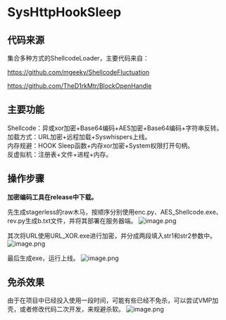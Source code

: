 # SysHttpHookSleep
## 代码来源
集合多种方式的ShellcodeLoader，主要代码来自：

https://github.com/mgeeky/ShellcodeFluctuation

https://github.com/TheD1rkMtr/BlockOpenHandle

## 主要功能
Shellcode：异或xor加密+Base64编码+AES加密+Base64编码+字符串反转。<br />
加载方式：URL加密+远程加载+Syswhispers上线。<br />
内存规避：HOOK Sleep函数+内存xor加密+System权限打开句柄。<br />
反虚拟机：注册表+文件+进程+内存。<br />

## 操作步骤
**加密编码工具在release中下载。**

先生成stagerless的raw木马，按顺序分别使用enc.py、AES_Shellcode.exe、rev.py生成b.txt文件，并将其部署在服务器端。
![image.png](https://note-picture-wangfly.oss-cn-shanghai.aliyuncs.com/pics/20230521013200.png)

其次将URL使用URL_XOR.exe进行加密，并分成两段填入str1和str2参数中。
![image.png](https://note-picture-wangfly.oss-cn-shanghai.aliyuncs.com/pics/20230521013341.png)

最后生成exe，运行上线。
![image.png](https://note-picture-wangfly.oss-cn-shanghai.aliyuncs.com/pics/20230521013640.png)

## 免杀效果
由于在项目中已经投入使用一段时间，可能有些已经不免杀，可以尝试VMP加壳，或者修改代码二次开发，来规避杀软。
![image.png](https://note-picture-wangfly.oss-cn-shanghai.aliyuncs.com/pics/20230521014046.png)
